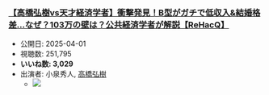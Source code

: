 ### [【高橋弘樹vs天才経済学者】衝撃発見！B型がガチで低収入&結婚格差…なぜ？103万の壁は？公共経済学者が解説【ReHacQ】](https://www.youtube.com/watch?v=wdAzq9Fvef8)
-   公開日: 2025-04-01
-   視聴数: 251,795
-   **いいね数: 3,029**
-   出演者: 小泉秀人, [高橋弘樹](/rehacq_fan/people/高橋弘樹 "wikilink")
    - [![](https://img.youtube.com/vi/wdAzq9Fvef8/hqdefault.jpg)](https://www.youtube.com/watch?v=wdAzq9Fvef8)
